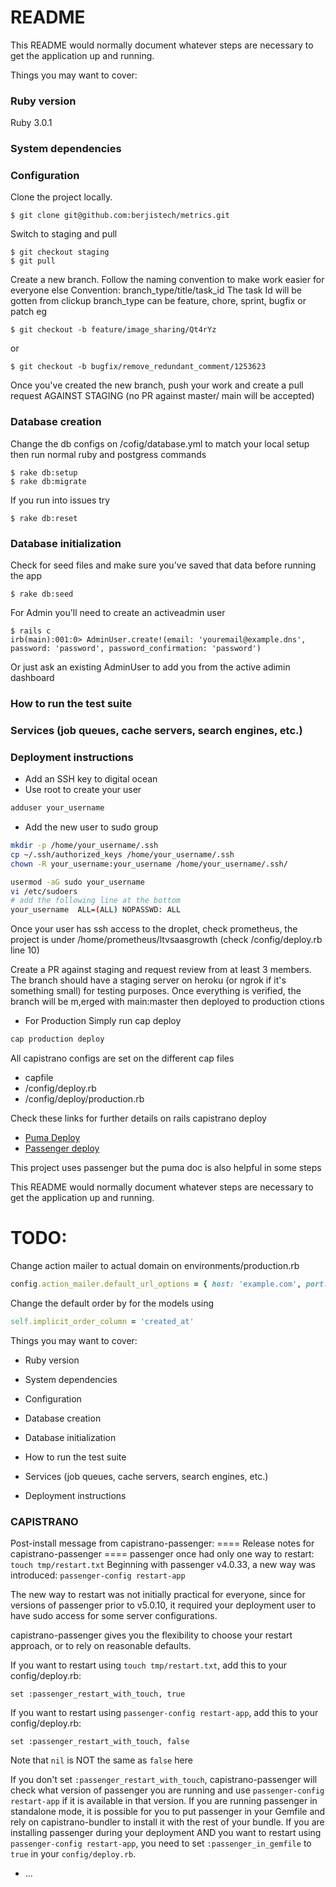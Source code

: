 # README

This README would normally document whatever steps are necessary to get the
application up and running.

Things you may want to cover:

### Ruby version
Ruby 3.0.1

### System dependencies

### Configuration
Clone the project locally.

``` shell
$ git clone git@github.com:berjistech/metrics.git
```

Switch to staging and pull

``` shell
$ git checkout staging
$ git pull
```

Create a new branch. Follow the naming convention to make work easier for everyone else
Convention: branch_type/title/task_id
The task Id will be gotten from clickup
 branch_type can be feature, chore, sprint, bugfix or patch
eg

``` shell
$ git checkout -b feature/image_sharing/Qt4rYz
```
or

``` shell
$ git checkout -b bugfix/remove_redundant_comment/1253623
```

Once you've created the new branch, push your work and create a pull request AGAINST STAGING (no PR against master/ main will be accepted)

### Database creation
Change the db configs on /cofig/database.yml to match your local setup then run normal ruby and postgress commands
``` shell
$ rake db:setup
$ rake db:migrate
```

If you run into issues try

``` shell
$ rake db:reset
```


### Database initialization
Check for seed files and make sure you've saved that data before running the app
``` shell
$ rake db:seed
```

For Admin you'll need to create an activeadmin user

``` shell
$ rails c
irb(main):001:0> AdminUser.create!(email: 'youremail@example.dns', password: 'password', password_confirmation: 'password')
```

Or just ask an existing AdminUser to add you from the active adimin dashboard

### How to run the test suite

### Services (job queues, cache servers, search engines, etc.)

### Deployment instructions

- Add an SSH key to digital ocean
- Use root to create your user
``` bash
adduser your_username
```
- Add the new user to sudo group
``` bash
mkdir -p /home/your_username/.ssh
cp ~/.ssh/authorized_keys /home/your_username/.ssh
chown -R your_username:your_username /home/your_username/.ssh/

usermod -aG sudo your_username
vi /etc/sudoers
# add the following line at the bottom
your_username  ALL=(ALL) NOPASSWD: ALL
```
Once your user has ssh access to the droplet, check prometheus, the project is under /home/prometheus/ltvsaasgrowth (check /config/deploy.rb line 10)

Create a PR against staging and request review from at least 3 members. The branch should have a staging server on heroku (or ngrok if it's something small) for testing purposes.
Once everything is verified, the branch will be m,erged with main:master then deployed to production
ctions


- For Production
Simply run cap deploy

``` ruby
cap production deploy
```

All capistrano configs are set on the different cap files
- capfile
- /config/deploy.rb
- /config/deploy/production.rb

Check these links for further details on rails capistrano deploy

- [Puma Deploy](https://webdevchallenges.com/how-to-deploy-a-rails-6-application-with-capistrano)
- [Passenger deploy](https://gorails.com/deploy/ubuntu/20.04)

This project uses passenger but the puma doc is also helpful in some steps

This README would normally document whatever steps are necessary to get the
application up and running.

# TODO: 

Change action mailer to actual domain on environments/production.rb

```ruby
config.action_mailer.default_url_options = { host: 'example.com', port: 3000 }
```

Change the default order by for the models using

```ruby
self.implicit_order_column = 'created_at'
```

Things you may want to cover:

* Ruby version

* System dependencies

* Configuration

* Database creation

* Database initialization

* How to run the test suite

* Services (job queues, cache servers, search engines, etc.)

* Deployment instructions

### CAPISTRANO
Post-install message from capistrano-passenger:
==== Release notes for capistrano-passenger ====
passenger once had only one way to restart: `touch tmp/restart.txt`
Beginning with passenger v4.0.33, a new way was introduced: `passenger-config restart-app`

The new way to restart was not initially practical for everyone,
since for versions of passenger prior to v5.0.10,
it required your deployment user to have sudo access for some server configurations.

capistrano-passenger gives you the flexibility to choose your restart approach, or to rely on reasonable defaults.

If you want to restart using `touch tmp/restart.txt`, add this to your config/deploy.rb:

    set :passenger_restart_with_touch, true

If you want to restart using `passenger-config restart-app`, add this to your config/deploy.rb:

    set :passenger_restart_with_touch, false 

Note that `nil` is NOT the same as `false` here

If you don't set `:passenger_restart_with_touch`, capistrano-passenger will check what version of passenger you are running
and use `passenger-config restart-app` if it is available in that version. If you are running passenger in standalone mode, it is possible for you to put passenger in your Gemfile and rely on capistrano-bundler to install it with the rest of your bundle. If you are installing passenger during your deployment AND you want to restart using `passenger-config restart-app`, you need to set `:passenger_in_gemfile` to `true` in your `config/deploy.rb`.
* ...
